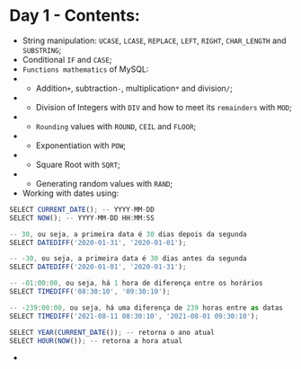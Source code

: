 # Day 1 - Contents: 

* String manipulation: `UCASE`, `LCASE`, `REPLACE`, `LEFT`, `RIGHT`, `CHAR_LENGTH` and `SUBSTRING`; 
* Conditional `IF` and `CASE`; 
* `Functions mathematics` of MySQL: 
* - Addition`+`, subtraction`-`, multiplication`*` and division`/`; 
* - Division of Integers with `DIV` and how to meet its `remainders` with `MOD`; 
* - `Rounding` values with `ROUND`, `CEIL` and `FLOOR`; 
* - Exponentiation with `POW`; 
* - Square Root with `SQRT`; 
* - Generating random values with `RAND`; 
* Working with dates using: 
```js
SELECT CURRENT_DATE(); -- YYYY-MM-DD
SELECT NOW(); -- YYYY-MM-DD HH:MM:SS

-- 30, ou seja, a primeira data é 30 dias depois da segunda
SELECT DATEDIFF('2020-01-31', '2020-01-01');

-- -30, ou seja, a primeira data é 30 dias antes da segunda
SELECT DATEDIFF('2020-01-01', '2020-01-31');

-- -01:00:00, ou seja, há 1 hora de diferença entre os horários
SELECT TIMEDIFF('08:30:10', '09:30:10');

-- -239:00:00, ou seja, há uma diferença de 239 horas entre as datas
SELECT TIMEDIFF('2021-08-11 08:30:10', '2021-08-01 09:30:10');

SELECT YEAR(CURRENT_DATE()); -- retorna o ano atual
SELECT HOUR(NOW()); -- retorna a hora atual
```
* 
